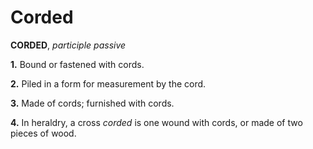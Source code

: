 # Corded

**CORDED**, _participle passive_

**1.** Bound or fastened with cords.

**2.** Piled in a form for measurement by the cord.

**3.** Made of cords; furnished with cords.

**4.** In heraldry, a cross _corded_ is one wound with cords, or made of two pieces of wood.